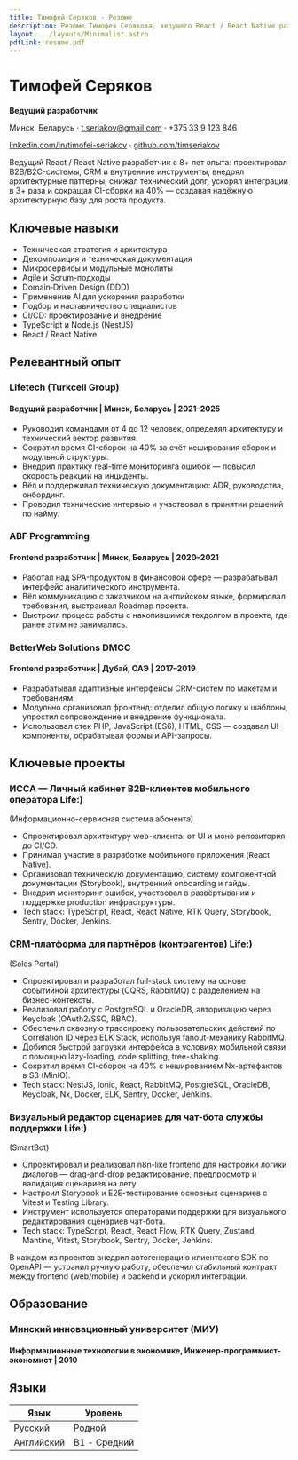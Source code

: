 ```yaml
---
title: Тимофей Серяков - Резюме
description: Резюме Тимофея Серякова, ведущего React / React Native разработчика.
layout: ../layouts/Minimalist.astro
pdfLink: resume.pdf
---
```


# Тимофей Серяков

**Ведущий разработчик**

Минск, Беларусь · t.seriakov@gmail.com · +375 33 9 123 846

[linkedin.com/in/timofei-seriakov](http://www.linkedin.com/in/timofei-seriakov) · [github.com/timseriakov](http://github.com/timseriakov)

Ведущий React / React Native разработчик с 8+ лет опыта: проектировал B2B/B2C-системы, CRM и внутренние инструменты, внедрял архитектурные паттерны, снижал технический долг, ускорял интеграции в 3+ раза и сокращал CI-сборки на 40% — создавая надёжную архитектурную базу для роста продукта.

## Ключевые навыки

* Техническая стратегия и архитектура
* Декомпозиция и техническая документация
* Микросервисы и модульные монолиты
* Agile и Scrum-подходы
* Domain‑Driven Design (DDD)
* Применение  AI  для ускорения разработки
* Подбор и наставничество специалистов
* CI/CD: проектирование и внедрение
* TypeScript и Node.js (NestJS)
* React / React Native

## Релевантный опыт

### Lifetech (Turkcell Group)
#### Ведущий разработчик | Минск, Беларусь | 2021–2025

* Руководил командами от 4 до 12 человек, определял архитектуру и технический вектор развития.
* Сократил время CI-сборок на 40% за счёт кеширования сборок и модульной структуры.
* Внедрил практику real-time мониторинга ошибок — повысил скорость реакции на инциденты.
* Вёл и поддерживал техническую документацию: ADR, руководства, онбординг.
* Проводил технические интервью и участвовал в принятии решений по найму.

### ABF Programming
#### Frontend разработчик | Минск, Беларусь | 2020–2021

* Работал над SPA-продуктом в финансовой сфере — разрабатывал интерфейс аналитического инструмента.
* Вёл коммуникацию с заказчиком на английском языке, формировал требования, выстраивал Roadmap проекта.
* Выстроил процесс работы с накопившимся техдолгом в проекте, где ранее этим не занимались.

### BetterWeb Solutions DMCC
#### Frontend разработчик | Дубай, ОАЭ | 2017–2019

* Разрабатывал адаптивные интерфейсы CRM-систем по макетам и требованиям.
* Модульно организовал фронтенд: отделил общую логику и шаблоны, упростил сопровождение и внедрение функционала.
* Использовал стек PHP, JavaScript (ES6), HTML, CSS — создавал UI-компоненты, обрабатывал формы и API-запросы.

## Ключевые проекты

### ИССА — Личный кабинет B2B-клиентов мобильного оператора Life:)
(Информационно-сервисная система абонента)

* Спроектировал архитектуру web-клиента: от UI и моно репозитория до CI/CD.
* Принимал участие в разработке мобильного приложения (React Native).
* Организовал техническую документацию, систему компонентной документации (Storybook), внутренний onboarding и гайды.
* Внедрил мониторинг ошибок, участвовал в развёртывании и поддержке production инфраструктуры.
* Tech stack: TypeScript, React, React Native, RTK Query, Storybook, Sentry, Docker, Jenkins.

### CRM-платформа для партнёров (контрагентов) Life:)
(Sales Portal)

* Спроектировал и разработал full-stack систему на основе событийной архитектуры (CQRS, RabbitMQ) с разделением на бизнес-контексты.
* Реализовал работу с PostgreSQL и OracleDB, авторизацию через Keycloak (OAuth2/SSO, RBAC).
* Обеспечил сквозную трассировку пользовательских действий по Correlation ID через ELK Stack, используя fanout-механику RabbitMQ.
* Добился быстрой загрузки интерфейса в условиях мобильной связи с помощью lazy-loading, code splitting, tree-shaking.
* Сократил время CI-сборок на 40% с кешированием Nx-артефактов в S3 (MinIO).
* Tech stack: NestJS, Ionic, React, RabbitMQ, PostgreSQL, OracleDB, Keycloak, Nx, Docker, ELK, Sentry, Docker, Jenkins.

### Визуальный редактор сценариев для чат-бота службы поддержки Life:)
(SmartBot)

* Спроектировал и реализовал n8n-like  frontend для настройки логики диалогов — drag-and-drop редактирование, предпросмотр и валидация сценариев на лету.
* Настроил Storybook и E2E-тестирование основных сценариев с Vitest и Testing Library.
* Инструмент используется операторами поддержки для визуального редактирования сценариев чат-бота.
* Tech stack: TypeScript, React, React Flow, RTK Query, Zustand, Mantine, Vitest, Storybook, Sentry, Docker, Jenkins.

В каждом из проектов внедрил автогенерацию клиентского SDK по OpenAPI — устранил ручную работу, обеспечил стабильный контракт между frontend (web/mobile) и backend и ускорил интеграции.

## Образование

### Минский инновационный университет (МИУ)
#### Информационные технологии в экономике, Инженер-программист-экономист | 2010

## Языки

| Язык       | Уровень      |
| ---------- | ------------ |
| Русский    | Родной       |
| Английский | B1 - Средний |

